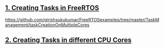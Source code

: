 ## [1. Creating Tasks in FreeRTOS](https://github.com/girishsukukumar/FreeRTOSexamples/tree/master/TaskManagement/simpleTaskCreation)
https://github.com/girishsukukumar/FreeRTOSexamples/tree/master/TaskManagement/taskCreationOnMultipleCores
## [2. Creating Tasks in different CPU Cores](https://github.com/girishsukukumar/FreeRTOSexamples/tree/master/TaskManagement/simpleTaskCreation)
